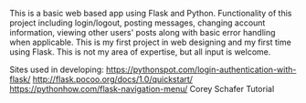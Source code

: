 This is a basic web based app using Flask and Python. Functionality of this project including login/logout, posting messages, changing account information, viewing other users' posts along with basic error handling when applicable. This is my first project in web designing and my first time using Flask. This is not my area of expertise, but all input is welcome.



Sites used in developing:
https://pythonspot.com/login-authentication-with-flask/ 
http://flask.pocoo.org/docs/1.0/quickstart/ 
https://pythonhow.com/flask-navigation-menu/
Corey Schafer Tutorial 
